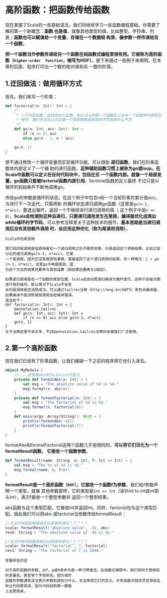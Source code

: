 高阶函数：把函数传给函数
================================================================================
现在掌握了Scala的一些基础语法，我们将继续学习一些函数编程基础。你需要了解的第一个新概念：**函数
也是值**，就像其他类型的值，比如整型、字符串、列表；**函数也可以赋值给一个变量、存储在一个数据结
构里、像参数一样传递给另一个函数**。

**把一个函数当作参数传递给另一个函数在纯函数式编程里很有用。它被称为高阶函数（`higher-order 
function`，缩写为HOF）**。接下来通过一些例子来阐明。在本章的后面，程序打印出一个数的绝对值和另
一数的阶乘。

## 1.迂回做法：做用循环方式
首先，我们来写一个阶乘：
```scala
def factorial(n: Int): Int = {
    /*
     * 一个内部函数，或局部定义函数。在Scala中把一个函数定义在另一个函数体内很常见。在函数式编
     * 程中，我们不应该认为它跟一个局部整数或局部的字符串有什么不同
     */
    def go(n: Int, acc: Int): Int = 
        if (n <= 0) acc 
        else go(n - 1, n * acc)

    go(n, 1)
}
```
想不通过修改一个循环变量而实现循环功能，可以借助 **递归函数**。我们在阶乘函数体内部定义了一个辅
助的递归函数。**这种辅助函数习惯上被称为go或loop。在Scala中函数可以定义在任何代码块中，包括在另
一个函数内部。就像一个局部变量，go函数只能被factorial函数内部引用**。factorial函数的定义最终
不过只是以循环的初始条件不断地调用go。

传给go的参数是循环的状态。在这个例子中包含n和一个当前阶乘的累计值acc。为进行下一次迭代，只需用新
的循环状态递归调用go函数（这里是`go(n-1, n*acc)`，要退出循环，返回一个不继续进行递归调用的值（
这个例子中是`n <= 0`）。**Scala会检测到这种自递归，只要递归调用发生在尾部，编译器优化成类似
while循环的字节码**。可以参考注释里关于这种技术的细节。**基本思路是当递归调用后没有其他额外调用
时，会应用这种优化（称为尾调用消除）**。
```
Scala中的尾调用

我们说的尾调用是指调用者在一个递归调用之后不做其他事，只是返回这个调用结果。比如之前讨论的递归调用go(n-1, n*acc)，它是
一个尾调用，因为它没有做其他事情，直接返回了这个递归调用的结果。另一种情况：1 + go (n-1, n*acc)，这里go不再是尾部，因
为这个方法的结果还要参与其他运算（即结果还要再与1相加）。

如果递归调用是在一个函数的尾部位置，Scala会自动把递归编译为循环迭代，这样不会每次都进行栈的操作。默认情况下Scala不会告
诉你尾调用是否消除成功，可以通过tailrec注释（http://mng.bz/bWT5）来告诉编译器，如果编译不能消除尾部调用会给编译错误。
语法如下：
def factorial(n: Int): Int = {
    @annotation.tailrec
    def go(n: Int, acc: Int): Int = 
        if (n <= 0) acc else go(n-1, n*acc)
    go(n, 1)
}
关于注释这里不讲太多，不过@annotation.tailrec注释将会被我们广泛使用。
```

## 2.第一个高阶函数
现在我们已经有了阶乘函数，让我们编辑一下之前的程序把它也引入进去。
```scala
object MyModule {
    //... 这里是abs和factorial的定义
    private def formatAbs(x: Int) = {
        val msg = "The absolute value of %d is %d."
        msg.format(x, abs(x))
    }
    private def formatFactorial(n: Int) = {
        val msg = "The factorial of %d is %d."
        msg.format(n, factorial(n))
    }
    def main(args: Array[String]): Unit = {
        println(formatAbs(-42))
        println(formatFactorial(7))
    }
}
```
formatAbs和formatFactorial这两个函数几乎是相同的，**可以将它们泛化为一个formatResult函数，
它接收一个函数参数**。
```scala
def formatResult(name: String, n: Int, f: Int => Int) = {
    val msg = "The %s of %d is %d."
    msg.format(name, n, f(n))
}
```
**formatResult是一个高阶函数（`HOF`），它接收一个函数f为参数**。我们给f参数声明一个类型，就像
其他参数那样，它的类型是`Int => Int`（读作int to int或int箭头int），表示f接收一个整型参数并
返回一个整型结果。

abs函数与这个类型匹配，它接收Int并返回Int。同样，factorial也与这个类型匹配。因此我们可以把abs
或factorial当参数传给formatResult：
```scala
//方法不转成函数值就可以直接传递吗？？？？？
scala> formatResult("absolute value", -42, abs)
res0: String = "The absolute value of -42 is 42."

//方法不转成函数值就可以直接传递吗？？？？？
scala> formatResult("factorial", 7, factorial)
res1: String = "The factorial of 7 is 5040."
```
```
变量命名约定

对于高阶函数的参数，以f，g或h来命令是一种习惯做法。在函数式编程中，我们倾向于使用短的变量名，甚至单个字母命名。因为高阶
函数的参数通常没法表示参数到底执行什么，无法体现它们的含义。许多函数式程序员觉得段名称让代码更易读，因为代码结构第一眼看
上去更简单。
```








